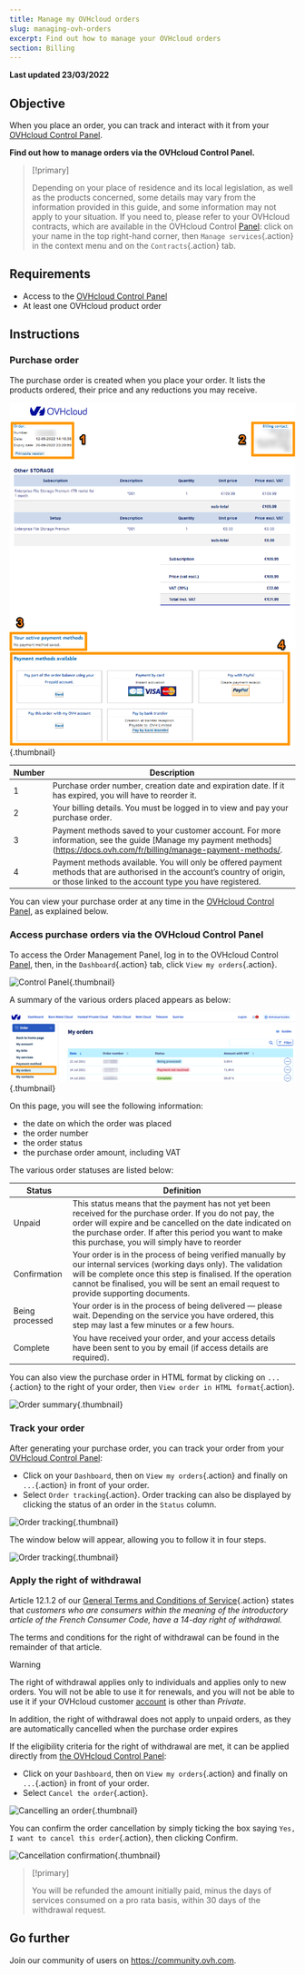 ```yaml
---
title: Manage my OVHcloud orders
slug: managing-ovh-orders
excerpt: Find out how to manage your OVHcloud orders
section: Billing
---
```


**Last updated 23/03/2022**

## Objective

When you place an order, you can track and interact with it from your [OVHcloud Control Panel](https://www.ovh.com/auth/?action=gotomanager&from=https://www.ovh.com/fr/&ovhSubsidiary=fr).

**Find out how to manage orders via the OVHcloud Control Panel.**

> [!primary]
>
> Depending on your place of residence and its local legislation, as well as the products concerned, some details may vary from the information provided in this guide, and some information may not apply to your situation. If you need to, please refer to your OVHcloud contracts, which are available in the OVHcloud Control [Panel](https://www.ovh.com/auth/?action=gotomanager&from=https://www.ovh.com/fr/&ovhSubsidiary=fr)\: click on your name in the top right-hand corner, then `Manage services`{.action} in the context menu and on the `Contracts`{.action} tab.
>

## Requirements

- Access to the [OVHcloud Control Panel](https://www.ovh.com/auth/?action=gotomanager&from=https://www.ovh.com/fr/&ovhSubsidiary=fr)
- At least one OVHcloud product order

## Instructions

### Purchase order

The purchase order is created when you place your order. It lists the products ordered, their price and any reductions you may receive.

![OVH purchase order](images/order01.png){.thumbnail}

|Number|Description|
|---|---|
|1|Purchase order number, creation date and expiration date. If it has expired, you will have to reorder it.|
|2|Your billing details. You must be logged in to view and pay your purchase order.|
|3|Payment methods saved to your customer account. For more information, see the guide \[Manage my payment methods\](https://docs.ovh.com/fr/billing/manage-payment-methods/.|
|4|Payment methods available. You will only be offered payment methods that are authorised in the account’s country of origin, or those linked to the account type you have registered.|

You can view your purchase order at any time in the [OVHcloud Control Panel](https://www.ovh.com/auth/?action=gotomanager&from=https://www.ovh.com/fr/&ovhSubsidiary=fr), as explained below.

### Access purchase orders via the OVHcloud Control Panel

To access the Order Management Panel, log in to the OVHcloud Control [Panel](https://www.ovh.com/auth/?action=gotomanager&from=https://www.ovh.com/fr/&ovhSubsidiary=fr), then, in the `Dashboard`{.action} tab, click `View my orders`{.action}.

![Control Panel](images/huborders.png){.thumbnail}

A summary of the various orders placed appears as below:

![Order summary](images/order03.png){.thumbnail}

On this page, you will see the following information:

- the date on which the order was placed
- the order number
- the order status
- the purchase order amount, including VAT

The various order statuses are listed below:

|Status|Definition|
|---|---|
|Unpaid|This status means that the payment has not yet been received for the purchase order. If you do not pay, the order will expire and be cancelled on the date indicated on the purchase order. If after this period you want to make this purchase, you will simply have to reorder|
|Confirmation|Your order is in the process of being verified manually by our internal services (working days only). The validation will be complete once this step is finalised. If the operation cannot be finalised, you will be sent an email request to provide supporting documents.|
|Being processed|Your order is in the process of being delivered — please wait. Depending on the service you have ordered, this step may last a few minutes or a few hours.|
|Complete|You have received your order, and your access details have been sent to you by email (if access details are required).|

You can also view the purchase order in HTML format by clicking on `...`{.action} to the right of your order, then `View order in HTML format`{.action}.

![Order summary](images/order04.png){.thumbnail}

### Track your order

After generating your purchase order, you can track your order from your [OVHcloud Control Panel](https://www.ovh.com/auth/?action=gotomanager&from=https://www.ovh.com/fr/&ovhSubsidiary=fr):

* Click on your `Dashboard`, then on `View my orders`{.action} and finally on `...`{.action} in front of your order.
* Select `Order tracking`{.action}. Order tracking can also be displayed by clicking the status of an order in the `Status` column.

![Order tracking](images/order05b.png){.thumbnail}

The window below will appear, allowing you to follow it in four steps.

![Order tracking](images/order06.png){.thumbnail}

### Apply the right of withdrawal

Article 12.1.2 of our [General Terms and Conditions of Service](https://www.ovh.com/fr/support/documents_legaux/conditions%20generales%20de%20service.pdf){.action} states that *customers who are consumers within the meaning of the introductory article of the French Consumer Code, have a 14-day right of withdrawal.*

The terms and conditions for the right of withdrawal can be found in the remainder of that article.

> [!warning]
>
> The right of withdrawal applies only to individuals and applies only to new orders. You will not be able to use it for renewals, and you will not be able to use it if your OVHcloud customer [account](https://docs.ovh.com/fr/customer/tout-savoir-sur-identifiant-client/#modifier-le-type-de-compte) is other than *Private*.
>
> In addition, the right of withdrawal does not apply to unpaid orders, as they are automatically cancelled when the purchase order expires
>

If the eligibility criteria for the right of withdrawal are met, it can be applied directly from [the OVHcloud Control Panel](https://www.ovh.com/auth/?action=gotomanager&from=https://www.ovh.com/fr/&ovhSubsidiary=fr):

* Click on your `Dashboard`, then on `View my orders`{.action} and finally on `...`{.action} in front of your order.
* Select `Cancel the order`{.action}.

![Cancelling an order](images/cancelorder1.png){.thumbnail}

You can confirm the order cancellation by simply ticking the box saying `Yes, I want to cancel this order`{.action}, then clicking Confirm.

![Cancellation confirmation](images/cancelorder2.png){.thumbnail}

> [!primary]
>
> You will be refunded the amount initially paid, minus the days of services consumed on a pro rata basis, within 30 days of the withdrawal request.
>

## Go further

Join our community of users on <https://community.ovh.com>.
